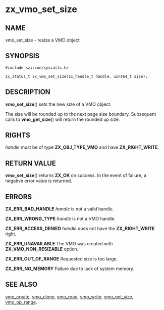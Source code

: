 # zx_vmo_set_size

## NAME

<!-- Updated by update-docs-from-abigen, do not edit. -->

vmo_set_size - resize a VMO object

## SYNOPSIS

<!-- Updated by update-docs-from-abigen, do not edit. -->

```
#include <zircon/syscalls.h>

zx_status_t zx_vmo_set_size(zx_handle_t handle, uint64_t size);
```

## DESCRIPTION

**vmo_set_size**() sets the new size of a VMO object.

The size will be rounded up to the next page size boundary.
Subsequent calls to **vmo_get_size**() will return the rounded up size.

## RIGHTS

<!-- Updated by update-docs-from-abigen, do not edit. -->

*handle* must be of type **ZX_OBJ_TYPE_VMO** and have **ZX_RIGHT_WRITE**.

## RETURN VALUE

**vmo_set_size**() returns **ZX_OK** on success. In the event
of failure, a negative error value is returned.

## ERRORS

**ZX_ERR_BAD_HANDLE**  *handle* is not a valid handle.

**ZX_ERR_WRONG_TYPE**  *handle* is not a VMO handle.

**ZX_ERR_ACCESS_DENIED**  *handle* does not have the **ZX_RIGHT_WRITE** right.

**ZX_ERR_UNAVAILABLE** The VMO was created with **ZX_VMO_NON_RESIZABLE** option.

**ZX_ERR_OUT_OF_RANGE**  Requested size is too large.

**ZX_ERR_NO_MEMORY**  Failure due to lack of system memory.

## SEE ALSO

[vmo_create](vmo_create.md),
[vmo_clone](vmo_clone.md),
[vmo_read](vmo_read.md),
[vmo_write](vmo_write.md),
[vmo_get_size](vmo_get_size.md),
[vmo_op_range](vmo_op_range.md).
